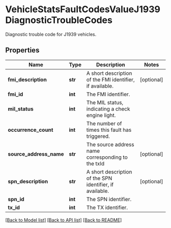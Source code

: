 # VehicleStatsFaultCodesValueJ1939DiagnosticTroubleCodes

Diagnostic trouble code for J1939 vehicles.
## Properties
Name | Type | Description | Notes
------------ | ------------- | ------------- | -------------
**fmi_description** | **str** | A short description of the FMI identifier, if available. | [optional] 
**fmi_id** | **int** | The FMI identifier. | 
**mil_status** | **int** | The MIL status, indicating a check engine light. | 
**occurrence_count** | **int** | The number of times this fault has triggered. | 
**source_address_name** | **str** | The source address name corresponding to the txId | [optional] 
**spn_description** | **str** | A short description of the SPN identifier, if available. | [optional] 
**spn_id** | **int** | The SPN identifier. | 
**tx_id** | **int** | The TX identifier. | 

[[Back to Model list]](../README.md#documentation-for-models) [[Back to API list]](../README.md#documentation-for-api-endpoints) [[Back to README]](../README.md)


